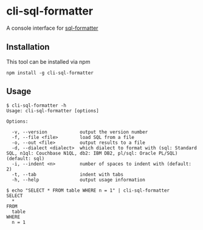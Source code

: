 # cli-sql-formatter

A console interface for [sql-formatter](https://github.com/zeroturnaround/sql-formatter)

## Installation

This tool can be installed via npm

```shell
npm install -g cli-sql-formatter
```

## Usage

```shell
$ cli-sql-formatter -h
Usage: cli-sql-formatter [options]

Options:

  -v, --version            output the version number
  -f, --file <file>        load SQL from a file
  -o, --out <file>         output results to a file
  -d, --dialect <dialect>  which dialect to format with (sql: Standard SQL, n1ql: Couchbase N1QL, db2: IBM DB2, pl/sql: Oracle PL/SQL) (default: sql)
  -i, --indent <n>         number of spaces to indent with (default: 2)
  -t, --tab                indent with tabs
  -h, --help               output usage information

$ echo "SELECT * FROM table WHERE n = 1" | cli-sql-formatter
SELECT
  *
FROM
  table
WHERE
  n = 1
```
